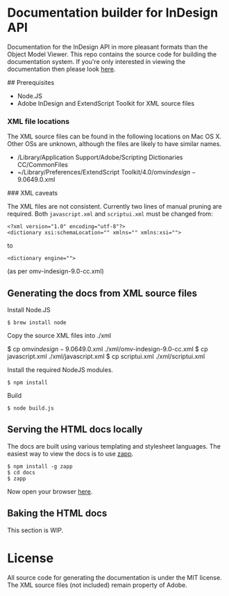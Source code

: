 # Documentation builder for InDesign API

Documentation for the InDesign API in more pleasant formats than the Object
Model Viewer. This repo contains the source code for building the documentation
system. If you're only interested in viewing the documentation then please look
[here](http://yearbookmachine.github.com).

## Prerequisites

  - Node.JS
  - Adobe InDesign and ExtendScript Toolkit for XML source files

### XML file locations

The XML source files can be found in the following locations on Mac OS X. Other
OSs are unknown, although the files are likely to have similar names.

  - /Library/Application Support/Adobe/Scripting Dictionaries CC/CommonFiles
  - ~/Library/Preferences/ExtendScript Toolkit/4.0/omv$indesign-9.064$9.0.xml

### XML caveats

The XML files are not consistent. Currently two lines of manual pruning are
required. Both `javascript.xml` and `scriptui.xml` must be changed from:

    <?xml version="1.0" encoding="utf-8"?>
    <dictionary xsi:schemaLocation="" xmlns="" xmlns:xsi="">

to

    <dictionary engine="">

(as per omv-indesign-9.0-cc.xml)

## Generating the docs from XML source files

Install Node.JS

    $ brew install node

Copy the source XML files into ./xml

  $ cp omv$indesign-9.064$9.0.xml ./xml/omv-indesign-9.0-cc.xml
  $ cp javascript.xml ./xml/javascript.xml
  $ cp scriptui.xml ./xml/scriptui.xml

Install the required NodeJS modules.

    $ npm install

Build

    $ node build.js

## Serving the HTML docs locally

The docs are built using various templating and stylesheet languages. The easiest way
to view the docs is to use [zapp](https://www.github.com/wridgers/zapp).

    $ npm install -g zapp
    $ cd docs
    $ zapp

Now open your browser [here](http://localhost:8080).

## Baking the HTML docs

This section is WIP.

# License

All source code for generating the documentation is under the MIT license. The
XML source files (not included) remain property of Adobe.

